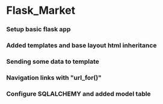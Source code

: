 # Flask_Market

### Setup basic flask app 
### Added templates and base layout html inheritance
### Sending some data to template
### Navigation links with "url_for()"
### Configure SQLALCHEMY and added model table   
